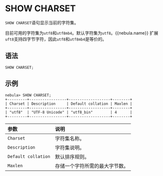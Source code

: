 # SHOW CHARSET

`SHOW CHARSET`语句显示当前的字符集。

目前可用的字符集为`utf8`和`utf8mb4`。默认字符集为`utf8`。{{nebula.name}} 扩展`uft8`支持四字节字符，因此`utf8`和`utf8mb4`是等价的。

## 语法

```ngql
SHOW CHARSET;
```

## 示例

```ngql
nebula> SHOW CHARSET;
+---------+-----------------+-------------------+--------+
| Charset | Description     | Default collation | Maxlen |
+---------+-----------------+-------------------+--------+
| "utf8"  | "UTF-8 Unicode" | "utf8_bin"        | 4      |
+---------+-----------------+-------------------+--------+
```

|参数|说明|
|:---|:---|
|`Charset`|字符集名称。|
|`Description`|字符集说明。|
|`Default collation`|默认排序规则。|
|`Maxlen`|存储一个字符所需的最大字节数。|
